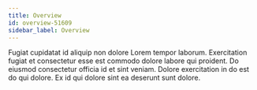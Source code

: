 ```yaml
---
title: Overview
id: overview-51609
sidebar_label: Overview
---
```


Fugiat cupidatat id aliquip non dolore Lorem tempor laborum. Exercitation fugiat et consectetur esse est commodo dolore labore qui proident. Do eiusmod consectetur officia id et sint veniam. Dolore exercitation in do est do qui dolore. Ex id qui dolore sint ea deserunt sunt dolore.

